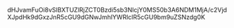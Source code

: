 dHJvamFuOi8vSlBXTUZlRjZCT0Bzdi5sb3NlcjY0MS50b3A6NDM1MjA/c2VjdXJpdHk9dGxzJnR5cGU9dGNwJmhlYWRlclR5cGU9bm9uZSNzdg0K
